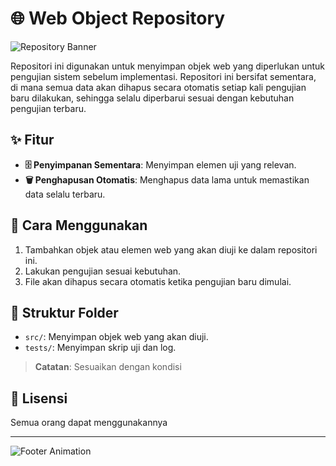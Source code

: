 # 🌐 Web Object Repository

![Repository Banner](https://media.giphy.com/media/3o7aD2saalBwwftBIY/giphy.gif)

Repositori ini digunakan untuk menyimpan objek web yang diperlukan untuk pengujian sistem sebelum implementasi. Repositori ini bersifat sementara, di mana semua data akan dihapus secara otomatis setiap kali pengujian baru dilakukan, sehingga selalu diperbarui sesuai dengan kebutuhan pengujian terbaru.

## ✨ Fitur
- **🗄️ Penyimpanan Sementara**: Menyimpan elemen uji yang relevan.
- **🗑️ Penghapusan Otomatis**: Menghapus data lama untuk memastikan data selalu terbaru.

## 🚀 Cara Menggunakan
1. Tambahkan objek atau elemen web yang akan diuji ke dalam repositori ini.
2. Lakukan pengujian sesuai kebutuhan.
3. File akan dihapus secara otomatis ketika pengujian baru dimulai.

## 📂 Struktur Folder
- `src/`: Menyimpan objek web yang akan diuji.
- `tests/`: Menyimpan skrip uji dan log.

> **Catatan**: Sesuaikan dengan kondisi

## 📜 Lisensi
Semua orang dapat menggunakannya

---

![Footer Animation](https://media.giphy.com/media/l0HlBO7eyXzSZkJri/giphy.gif)
